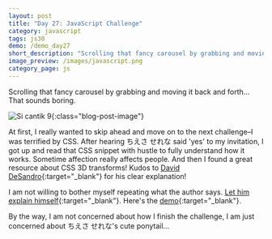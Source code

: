 ```yaml
---
layout: post
title: "Day 27: JavaScript Challenge"
category: javascript
tags: js30
demo: /demo_day27
short_description: "Scrolling that fancy carousel by grabbing and moving it back and forth... That sounds boring."
image_preview: /images/javascript.png
category_page: js
---
```


Scrolling that fancy carousel by grabbing and moving it back and forth... That sounds boring.

![Si cantik 9](https://i.imgur.com/kTIUTAM.jpg?1){:class="blog-post-image"}

At first, I really wanted to skip ahead and move on to the next challenge–I was terrified by CSS.
After hearing ちえさ せれな said 'yes' to my invitation, I got up and read that CSS snippet with hustle to
fully understand how it works. Sometime affection really affects people. And then I found a great resource about
CSS 3D transforms! Kudos to [David DeSandro](https://desandro.com/){:target="_blank"} for his clear explanation!

I am not willing to bother myself repeating what the author says. [Let him explain himself](https://desandro.github.io/3dtransforms/){:target="_blank"}.
Here's the [demo](/demo_day27){:target="_blank"}.

By the way, I am not concerned about how I finish the challenge,
I am just concerned about ちえさ せれな's cute ponytail...
